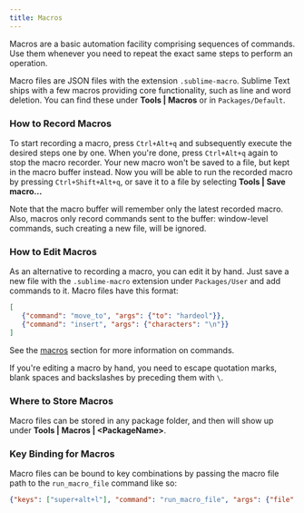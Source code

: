 ```yaml
---
title: Macros
---
```


Macros are a basic automation facility comprising sequences of commands. Use
them whenever you need to repeat the exact same steps to perform an operation.

Macro files are JSON files with the extension `.sublime-macro`. Sublime Text
ships with a few macros providing core functionality, such as line and word
deletion. You can find these under **Tools | Macros** or in
`Packages/Default`.

### How to Record Macros

To start recording a macro, press <kbd>`Ctrl+Alt+q`</kbd> and subsequently execute the
desired steps one by one. When you're done, press <kbd>`Ctrl+Alt+q`</kbd> again to stop
the macro recorder. Your new macro won't be saved to a file, but kept in the
macro buffer instead. Now you will be able to run the recorded macro by
pressing <kbd>`Ctrl+Shift+Alt+q`</kbd>, or save it to a file by selecting
**Tools | Save macro...**

Note that the macro buffer will remember only the latest recorded macro. Also,
macros only record commands sent to the buffer: window-level
commands, such creating a new file, will be ignored.

### How to Edit Macros

As an alternative to recording a macro, you can edit it by hand. Just save a new file
with the `.sublime-macro` extension under `Packages/User` and add
commands to it. Macro files have this format:

```json
[
   {"command": "move_to", "args": {"to": "hardeol"}},
   {"command": "insert", "args": {"characters": "\n"}}
]
```
See the [macros](../reference/commands) section for more information on commands.

<!-- ? do we need to escape every kind of quotations marks? -->

If you're editing a macro by hand, you need to escape quotation marks,
blank spaces and backslashes by preceding them with `\`.

### Where to Store Macros

Macro files can be stored in any package folder, and then will show up
under **Tools | Macros | \<PackageName\>**.

### Key Binding for Macros

Macro files can be bound to key combinations by passing the macro file path to the `run_macro_file` command like so:

```json
{"keys": ["super+alt+l"], "command": "run_macro_file", "args": {"file": "res://Packages/User/Example.sublime-macro"}}
```
